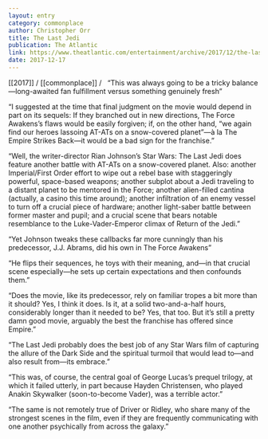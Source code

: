 ```yaml
---
layout: entry
category: commonplace
author: Christopher Orr
title: The Last Jedi
publication: The Atlantic
link: https://www.theatlantic.com/entertainment/archive/2017/12/the-last-jedi-may-be-the-best-star-wars-movie-since-the-empire-strikes-back/548363/
date: 2017-12-17
---
```


[[2017]] / [[commonplace]] / 
 
“This was always going to be a tricky balance—long-awaited fan fulfillment versus something genuinely fresh”

“I suggested at the time that final judgment on the movie would depend in part on its sequels: If they branched out in new directions, The Force Awakens’s flaws would be easily forgiven; if, on the other hand, “we again find our heroes lassoing AT-ATs on a snow-covered planet”—à la The Empire Strikes Back—it would be a bad sign for the franchise.”

“Well, the writer-director Rian Johnson’s Star Wars: The Last Jedi does feature another battle with AT-ATs on a snow-covered planet. Also: another Imperial/First Order effort to wipe out a rebel base with staggeringly powerful, space-based weapons; another subplot about a Jedi traveling to a distant planet to be mentored in the Force; another alien-filled cantina (actually, a casino this time around); another infiltration of an enemy vessel to turn off a crucial piece of hardware; another light-saber battle between former master and pupil; and a crucial scene that bears notable resemblance to the Luke-Vader-Emperor climax of Return of the Jedi.”

“Yet Johnson tweaks these callbacks far more cunningly than his predecessor, J.J. Abrams, did his own in The Force Awakens”

“He flips their sequences, he toys with their meaning, and—in that crucial scene especially—he sets up certain expectations and then confounds them.”

“Does the movie, like its predecessor, rely on familiar tropes a bit more than it should? Yes, I think it does. Is it, at a solid two-and-a-half hours, considerably longer than it needed to be? Yes, that too. But it’s still a pretty damn good movie, arguably the best the franchise has offered since Empire.”

“The Last Jedi probably does the best job of any Star Wars film of capturing the allure of the Dark Side and the spiritual turmoil that would lead to—and also result from—its embrace.”

“This was, of course, the central goal of George Lucas’s prequel trilogy, at which it failed utterly, in part because Hayden Christensen, who played Anakin Skywalker (soon-to-become Vader), was a terrible actor.”

“The same is not remotely true of Driver or Ridley, who share many of the strongest scenes in the film, even if they are frequently communicating with one another psychically from across the galaxy.”

